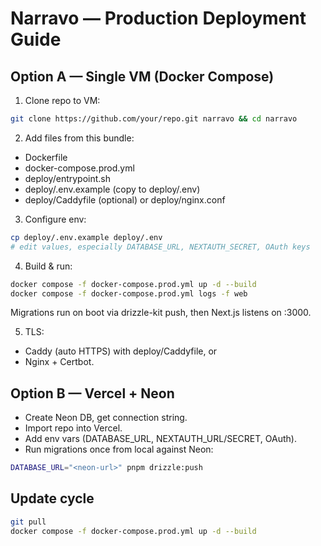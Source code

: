 # Narravo — Production Deployment Guide

## Option A — Single VM (Docker Compose)
1) Clone repo to VM:
```bash
git clone https://github.com/your/repo.git narravo && cd narravo
```

2) Add files from this bundle:
- Dockerfile
- docker-compose.prod.yml
- deploy/entrypoint.sh
- deploy/.env.example (copy to deploy/.env)
- deploy/Caddyfile (optional) or deploy/nginx.conf

3) Configure env:
```bash
cp deploy/.env.example deploy/.env
# edit values, especially DATABASE_URL, NEXTAUTH_SECRET, OAuth keys
```

4) Build & run:
```bash
docker compose -f docker-compose.prod.yml up -d --build
docker compose -f docker-compose.prod.yml logs -f web
```
Migrations run on boot via drizzle-kit push, then Next.js listens on :3000.

5) TLS:
- Caddy (auto HTTPS) with deploy/Caddyfile, or
- Nginx + Certbot.

## Option B — Vercel + Neon
- Create Neon DB, get connection string.
- Import repo into Vercel.
- Add env vars (DATABASE_URL, NEXTAUTH_URL/SECRET, OAuth).
- Run migrations once from local against Neon:
```bash
DATABASE_URL="<neon-url>" pnpm drizzle:push
```

## Update cycle
```bash
git pull
docker compose -f docker-compose.prod.yml up -d --build
```
